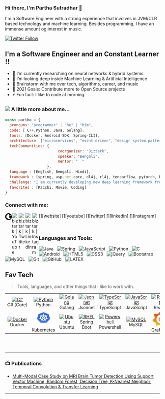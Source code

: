 
### Hi there, I'm Partha Sutradhar 👋 

I'm a Software Engineer with a strong experience that involves in JVM/CLR based technology and machine learning.
Besides programming, I have an immense amount og interest in music.

[![Twitter Follow](https://img.shields.io/twitter/follow/biztark?color=1DA1F2&logo=twitter&style=for-the-badge)](https://github.com/zaxxio)

## I'm a Software Engineer and an Constant Learner !!

<!-- - 🔭 I just launched my first youtube channel : [Build Neural Network with Java!][course] -->
- 🌱 I’m currently researching on neural networks & hybrid systems
- 👯 I’m looking deep inside Machine Learning & Artificial Intelligence
- 💬 Brainstorm with me over tech, algorithms, career, and music 
- 🥅 2021 Goals: Contribute more to Open Source projects
- ⚡ Fun fact: I like to code at morning.

### <img src="https://media.giphy.com/media/VgCDAzcKvsR6OM0uWg/giphy.gif" width="50"> A little more about me...  

```javascript
const partho = {
  pronouns: "programmer" | "he" | "him",
  code: [ C++,Python, Java, Golang],
  tools: [Docker, Android-SDK, Spring-CLI],
  architecture: ["microservices", "event-driven", "design system pattern"],
  techCommunities: {
                        coorganizer: "Biztark",
                        speaker: "Bengali",
                        mentor: "  "
                   },
  language : [English, Bengali, Hindi],
  framework : [spring, asp.net-core, dl4j, rl4j, tensorflow, pytorch, bulma, rabitmq],
  challenge: "I am currently developing new deep learning framework from scratch.",
  favorites : [Kacchi, Movie, Coding]
}
```

### Connect with me:

[<img align="left" alt="biztark.com" width="22px" src="https://raw.githubusercontent.com/iconic/open-iconic/master/svg/globe.svg" />][website]
[<img align="left" alt="biztark | YouTube" width="22px" src="https://cdn.jsdelivr.net/npm/simple-icons@v3/icons/youtube.svg" />][youtube]
[<img align="left" alt="biztark | Twitter" width="22px" src="https://cdn.jsdelivr.net/npm/simple-icons@v3/icons/twitter.svg" />][twitter]
[<img align="left" alt="biztark | LinkedIn" width="22px" src="https://cdn.jsdelivr.net/npm/simple-icons@v3/icons/linkedin.svg" />][linkedin]
[<img align="left" alt="biztark | Instagram" width="22px" src="https://cdn.jsdelivr.net/npm/simple-icons@v3/icons/instagram.svg" />][instagram]

<br />

### Languages and Tools:

![Java](https://img.shields.io/badge/-Java-black?logo=java&style=social)&nbsp;&nbsp;
![Spring](https://img.shields.io/badge/-Spring%20Framework-black?logo=spring&style=social)&nbsp;&nbsp;
![JavaScript](https://img.shields.io/badge/-JavaScript-black?logo=javascript&style=social)&nbsp;&nbsp;
![Python](https://img.shields.io/badge/-Python-black?logo=Python&style=social)&nbsp;&nbsp;
![C](https://img.shields.io/badge/-C-black?logo=c&style=social)&nbsp;&nbsp;
![Android](https://img.shields.io/badge/-Android-black?logo=android&style=social)&nbsp;&nbsp;
![HTML5](https://img.shields.io/badge/-HTML5-black?logo=html5&style=social)&nbsp;&nbsp;
![CSS3](https://img.shields.io/badge/-CSS3-black?logo=css3&style=social)&nbsp;&nbsp;
![jQuery](https://img.shields.io/badge/-jQuery-black?logo=jquery&style=social)&nbsp;&nbsp;
![Bootstrap](https://img.shields.io/badge/-Bootstrap-black?logo=bootstrap&style=social)&nbsp;&nbsp;
![MySQL](https://img.shields.io/badge/-MySQL-black?logo=mysql&style=social)&nbsp;&nbsp;
![Git](https://img.shields.io/badge/-Git-black?logo=git&style=social)&nbsp;&nbsp;
![GitHub](https://img.shields.io/badge/-GitHub-black?logo=github&style=social)&nbsp;&nbsp;
![LATEX](https://img.shields.io/badge/-LATEX-black?logo=latex&style=social)&nbsp;&nbsp;

<h2 align="left" id="macropower-tech">Fav Tech</h2>

> Tools, languages, and other things that I like to work with.

<table>
  <tr>
    <td align="center" width="96">
      <a href="#macropower-tech">
        <img src="https://cdn.jsdelivr.net/gh/devicons/devicon/icons/csharp/csharp-original.svg" width="48" height="48" alt="C#" />
      </a>
      <br>C#&nbsp;(Core)
    </td>
    <td align="center" width="96">
      <a href="#macropower-tech">
        <img src="https://cdn.jsdelivr.net/gh/devicons/devicon/icons/python/python-original-wordmark.svg" width="48" height="48" alt="Python" />
      </a>
      <br>Python
    </td>
    <td align="center" width="96">
      <a href="#macropower-tech">
        <img src="https://cdn.jsdelivr.net/gh/devicons/devicon/icons/go/go-original.svg" width="48" height="48" alt="Golang" />
      </a>
      <br>Golang
    </td>
    <td align="center" width="96">
      <a href="#macropower-tech">
        <img src="https://jsonnet.org/img/isologo.svg" width="48" height="48" alt="Jsonnet" />
      </a>
      <br>Jsonnet
    </td>
    <td align="center" width="96">
      <a href="#macropower-tech">
        <img src="https://cdn.jsdelivr.net/gh/devicons/devicon/icons/typescript/typescript-original.svg" width="48" height="48" alt="TypeScript" />
      </a>
      <br>TypeScript
    </td>
    <td align="center" width="96">
      <a href="#macropower-tech">
        <img src="https://cdn.jsdelivr.net/gh/devicons/devicon/icons/javascript/javascript-original.svg" width="48" height="48" alt="JavaScript" />
      </a>
      <br>JavaScript
    </td>
    <td align="center" width="96">
      <a href="#macropower-tech" >
        <img src="https://cdn.jsdelivr.net/gh/devicons/devicon/icons/react/react-original.svg" width="48" height="48" alt="React" />
      </a>
      <br>React
    </td>
    <td align="center" width="96">
      <a href="#macropower-tech">
        <img src="https://cdn.jsdelivr.net/gh/devicons/devicon/icons/bootstrap/bootstrap-original.svg" width="48" height="48" alt="Bootstrap" />
      </a>
      <br>Bootstrap
    </td>
    <td align="center" width="96">
      <a href="#macropower-tech">
        <img src="https://cdn.jsdelivr.net/gh/devicons/devicon/icons/bulma/bulma-plain.svg" width="48" height="48" alt="Bulma" />
      </a>
      <br>Bulma
    </td>
  </tr>
  <tr>
    <td align="center" width="96"> 
      <a href="#macropower-tech" >
        <img src="https://cdn.jsdelivr.net/gh/devicons/devicon/icons/docker/docker-original.svg" width="48" height="48" alt="Docker" />
      </a>
      <br>Docker
    </td>
    <td align="center" width="96">
      <a href="#macropower-tech" >
        <img src="https://raw.githubusercontent.com/cncf/artwork/master/projects/kubernetes/icon/color/kubernetes-icon-color.svg" width="48" height="48" alt="Kubernetes" />
      </a>
      <br>Kubernetes
    </td>
    <td align="center"  width="96">
      <a href="#macropower-tech">
        <img src="https://cdn.jsdelivr.net/gh/devicons/devicon/icons/ubuntu/ubuntu-plain.svg" width="48" height="48" alt="Ubuntu" />
      </a>
      <br>Ubuntu
    </td>
    <td align="center"  width="96">
      <a href="#macropower-tech">
        <img src="https://cdn.jsdelivr.net/gh/devicons/devicon/icons/spring/spring-original.svg" width="48" height="48" alt="RHEL" />
      </a>
      <br>Spring Boot
    </td>
    <td align="center" width="96">
      <a href="#macropower-tech">
        <img src="https://raw.githubusercontent.com/PowerShell/PowerShell/master/assets/ps_black_128.svg" width="48" height="48" alt="Powershell" />
      </a>
      <br>Powershell
    </td>
    <td align="center"  width="96">
      <a href="#macropower-tech">
        <img src="https://cdn.jsdelivr.net/gh/devicons/devicon/icons/mysql/mysql-original-wordmark.svg" width="48" height="48" alt="MySQL" />
      </a>
      <br>MySQL
    </td>
    <td align="center" width="96">
      <a href="#macropower-tech" >
        <img src="https://raw.githubusercontent.com/grafana/grafana/master/public/img/grafana_icon.svg" width="48" height="48" alt="Grafana" />
      </a>
      <br>Grafana
    </td>
    <td align="center" width="96">
      <a href="#macropower-tech" >
        <img src="https://github.com/cncf/artwork/blob/master/projects/prometheus/icon/color/prometheus-icon-color.svg" width="48" height="48" alt="Prometheus" />
      </a>
      <br>Prometheus
    </td>
    <td align="center" width="96">
      <a href="#macropower-tech" >
        <img src="https://raw.githubusercontent.com/cncf/artwork/master/projects/thanos/icon/color/thanos-icon-color.svg" width="48" height="48" alt="Thanos" />
      </a>
      <br>Thanos
    </td>
  </tr>
</table>

<br />
<br />

---

### 📺 Publications
- [Multi-Modal Case Study on MRI Brain Tumor Detection Using Support Vector Machine, Random Forest, Decision Tree, K-Nearest Neighbor, Temporal Convolution & Transfer Learning](https://scholar.google.com/citations?view_op=view_citation&hl=en&user=363oEAQAAAAJ&citation_for_view=363oEAQAAAAJ:u5HHmVD_uO8C)

---


              
